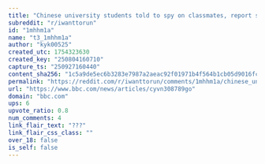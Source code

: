 ```yaml
---
title: "Chinese university students told to spy on classmates, report says"
subreddit: "r/iwanttorun"
id: "1mhhm1a"
name: "t3_1mhhm1a"
author: "kyk00525"
created_utc: 1754323630
created_key: "250804160710"
capture_ts: "250927160440"
content_sha256: "1c5a9de5ec6b3283e7987a2aeac92f01971b4f564b1cb05d9016fc0ca3cf9c7f"
permalink: "https://reddit.com/r/iwanttorun/comments/1mhhm1a/chinese_university_students_told_to_spy_on/"
url: "https://www.bbc.com/news/articles/cyvn308789go"
domain: "bbc.com"
ups: 6
upvote_ratio: 0.8
num_comments: 4
link_flair_text: "???"
link_flair_css_class: ""
over_18: false
is_self: false
---
```


